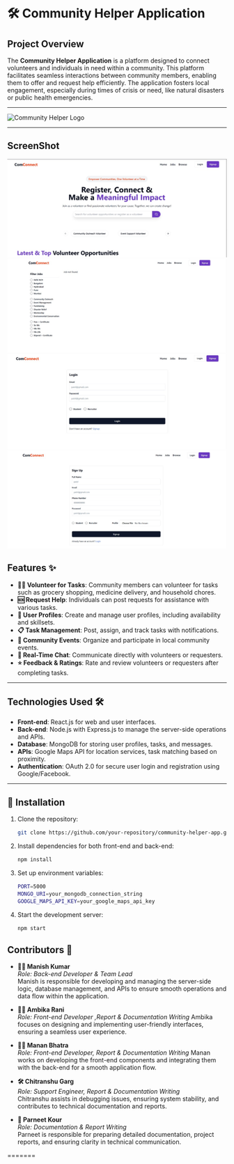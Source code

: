 
# 🛠️ Community Helper Application

## Project Overview

The **Community Helper Application** is a platform designed to connect volunteers and individuals in need within a community. This platform facilitates seamless interactions between community members, enabling them to offer and request help efficiently. The application fosters local engagement, especially during times of crisis or need, like natural disasters or public health emergencies.

---

![Community Helper Logo](https://placeholder.com/logo.png) <!-- Replace with actual logo URL -->

---
## ScreenShot
![Home](SS/home.jpg)
![Job Listings](SS/job.jpg)
![Login](SS/login.jpg)
![Signup](SS/signup.jpg)

## Features ✨

- **🙋‍♂️ Volunteer for Tasks**: Community members can volunteer for tasks such as grocery shopping, medicine delivery, and household chores.
- **🆘 Request Help**: Individuals can post requests for assistance with various tasks.
- **👤 User Profiles**: Create and manage user profiles, including availability and skillsets.
- **📋 Task Management**: Post, assign, and track tasks with notifications.
- **🎉 Community Events**: Organize and participate in local community events.
- **💬 Real-Time Chat**: Communicate directly with volunteers or requesters.
- **⭐ Feedback & Ratings**: Rate and review volunteers or requesters after completing tasks.

---

## Technologies Used 🛠️

- **Front-end**: React.js for web and user interfaces.
- **Back-end**: Node.js with Express.js to manage the server-side operations and APIs.
- **Database**: MongoDB for storing user profiles, tasks, and messages.
- **APIs**: Google Maps API for location services, task matching based on proximity.
- **Authentication**: OAuth 2.0 for secure user login and registration using Google/Facebook.

---
 
## 🚀 Installation

1. Clone the repository:

   ```bash
   git clone https://github.com/your-repository/community-helper-app.git
   ```

2. Install dependencies for both front-end and back-end:

   ```bash
   npm install
    ```

3. Set up environment variables:

    ```bash  
    PORT=5000
    MONGO_URI=your_mongodb_connection_string
    GOOGLE_MAPS_API_KEY=your_google_maps_api_key

    ```

4. Start the development server:

    ```bash
    npm start
    ```

## Contributors 👥  

- **👨‍💻 Manish Kumar**  
  _Role: Back-end Developer & Team Lead_  
  Manish is responsible for developing and managing the server-side logic, database management, and APIs to ensure smooth operations and data flow within the application.  

- **👩‍💻 Ambika Rani**  
  _Role: Front-end Developer ,Report & Documentation Writing_
  Ambika focuses on designing and implementing user-friendly interfaces, ensuring a seamless user experience.  

- **👨‍💻 Manan Bhatra**  
  _Role: Front-end Developer, Report & Documentation Writing_
  Manan works on developing the front-end components and integrating them with the back-end for a smooth application flow.  

- **🛠️ Chitranshu Garg**  
  _Role: Support Engineer, Report & Documentation Writing_  
  Chitranshu assists in debugging issues, ensuring system stability, and contributes to technical documentation and reports.  

- **📝 Parneet Kour**  
  _Role: Documentation & Report Writing_  
  Parneet is responsible for preparing detailed documentation, project reports, and ensuring clarity in technical communication.  

=======


